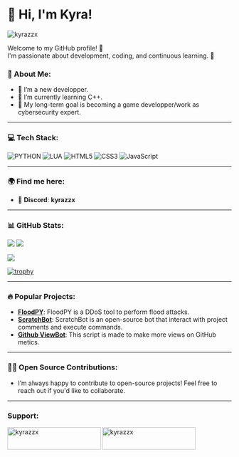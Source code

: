 # 👋 Hi, I'm Kyra!
<p align="left"> <img src="https://komarev.com/ghpvc/?username=kyrazzx&label=Profile%20views&color=0e75b6&style=flat" alt="kyrazzx" /> </p>

Welcome to my GitHub profile! 🎉  
I'm passionate about development, coding, and continuous learning. 🚀

### 🌱 About Me:
- 🔭 I’m a new developper.
- 🌱 I’m currently learning C++.
- 🧩 My long-term goal is becoming a game developper/work as cybersecurity expert.

---

### 💻 Tech Stack:
![PYTHON](https://img.shields.io/badge/python-%23E34F26.svg?style=for-the-badge&logo=python&logoColor=white)  ![LUA](https://img.shields.io/badge/lua-%231572B6.svg?style=for-the-badge&logo=lua&logoColor=white) ![HTML5](https://img.shields.io/badge/html5-%23E34F26.svg?style=for-the-badge&logo=html5&logoColor=white) ![CSS3](https://img.shields.io/badge/css3-%231572B6.svg?style=for-the-badge&logo=css3&logoColor=white) ![JavaScript](https://img.shields.io/badge/javascript-%23323330.svg?style=for-the-badge&logo=javascript&logoColor=%23F7DF1E)

---

### 🌍 Find me here:
- 🔗 **Discord**: **kyrazzx**

---

### 📊 GitHub Stats:

<img src = "https://github-readme-stats.vercel.app/api?username=kyrazzx&&show_icons=true8&theme=midnight-purple">
<img src = "https://github-readme-stats.vercel.app/api/top-langs/?username=kyrazzx&langs_count=8&theme=midnight-purple">

![](https://github-profile-summary-cards.vercel.app/api/cards/profile-details?username=kyrazzx&theme=2077)

[![trophy](https://github-profile-trophy.vercel.app/?username=kyrazzx&theme=midnight-purple)](https://github-profile-trophy.vercel.app/?username=kyrazzx&theme=midnight-purple)

---

### 🔥 Popular Projects:

- [**FloodPY**](https://github.com/kyrazzx/floodpy): FloodPY is a DDoS tool to perform flood attacks.
- [**ScratchBot**](https://github.com/kyrazzx/ScratchBot): ScratchBot is an open-source bot that interact with project comments and execute commands. 
- [**Github ViewBot**](https://github.com/kyrazzx/githubviewbot): This script is made to make more views on GitHub metics.

---

### 🧑‍💻 Open Source Contributions:

- I’m always happy to contribute to open-source projects! Feel free to reach out if you'd like to collaborate.

---

<h3 align="left">Support:</h3>
<p><a href="https://www.buymeacoffee.com/kyrazzx"> <img align="left" src="https://cdn.buymeacoffee.com/buttons/v2/default-yellow.png" height="50" width="210" alt="kyrazzx" /></a><a href="https://ko-fi.com/kyrazzx"> <img align="left" src="https://cdn.ko-fi.com/cdn/kofi3.png?v=3" height="50" width="210" alt="kyrazzx" /></a></p><br><br>
